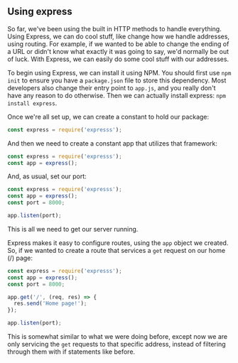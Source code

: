 ## Using express

So far, we've been using the built in HTTP methods to handle everything. Using Express, we can do cool stuff, like change how we handle addresses, using routing. For example, if we wanted to be able to change the ending of a URL or didn't know what exactly it was going to say, we'd normally be out of luck. With Express, we can easily do some cool stuff with our addresses.

To begin using Express, we can install it using NPM. You should first use `npm init` to ensure you have a `package.json` file to store this dependency. Most developers also change their entry point to `app.js`, and you really don't have any reason to do otherwise. Then we can actually install express: `npm install express`.

Once we're all set up, we can create a constant to hold our package:

```javascript
const express = require('expresss');
```
And then we need to create a constant app that utilizes that framework:
```javascript
const express = require('expresss');
const app = express();
```
And, as usual, set our port:
```javascript
const express = require('expresss');
const app = express();
const port = 8000;

app.listen(port);
```
This is all we need to get our server running.

Express makes it easy to configure routes, using the `app` object we created. So, if we wanted to create a route that services a `get` request on our home (/) page:

```javascript
const express = require('expresss');
const app = express();
const port = 8000;

app.get('/', (req, res) => {
  res.send('Home page!');
});

app.listen(port);
```
This is somewhat similar to what we were doing before, except now we are only servicing the `get` requests to that specific address, instead of filtering through them with if statements like before.
